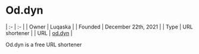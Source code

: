 # Od.dyn

| :- | :- |
| Owner | Luqaska |
| Founded | December 22th, 2021 |
| Type | URL shortener |
| URL | [od.dyn](http://od.dyn) |

Od.dyn is a free URL shortener
